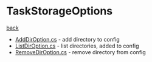 # TaskStorageOptions
[back](../StorageCommands.md)

- [AddDirOption.cs](./AddDirOption.cs) - add directory to config
- [ListDirOption.cs](./ListDirOption.cs) - list directories, added to config
- [RemoveDirOption.cs](./RemoveDirOption.cs) - remove directory from config

